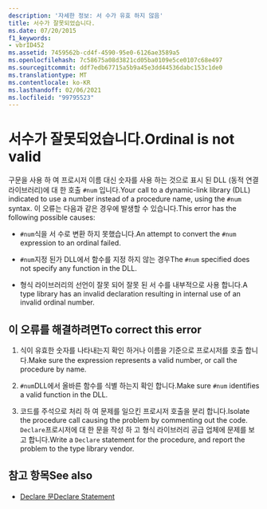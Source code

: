 ```yaml
---
description: '자세한 정보: 서 수가 유효 하지 않음'
title: 서수가 잘못되었습니다.
ms.date: 07/20/2015
f1_keywords:
- vbrID452
ms.assetid: 7459562b-cd4f-4590-95e0-6126ae3589a5
ms.openlocfilehash: 7c58675a08d3821cd05ba0109e5ce0107c68e497
ms.sourcegitcommit: ddf7edb67715a5b9a45e3dd44536dabc153c1de0
ms.translationtype: MT
ms.contentlocale: ko-KR
ms.lasthandoff: 02/06/2021
ms.locfileid: "99795523"
---
```

# <a name="ordinal-is-not-valid"></a><span data-ttu-id="8d127-103">서수가 잘못되었습니다.</span><span class="sxs-lookup"><span data-stu-id="8d127-103">Ordinal is not valid</span></span>

<span data-ttu-id="8d127-104">구문을 사용 하 여 프로시저 이름 대신 숫자를 사용 하는 것으로 표시 된 DLL (동적 연결 라이브러리)에 대 한 호출 `#num` 입니다.</span><span class="sxs-lookup"><span data-stu-id="8d127-104">Your call to a dynamic-link library (DLL) indicated to use a number instead of a procedure name, using the `#num` syntax.</span></span> <span data-ttu-id="8d127-105">이 오류는 다음과 같은 경우에 발생할 수 있습니다.</span><span class="sxs-lookup"><span data-stu-id="8d127-105">This error has the following possible causes:</span></span>  
  
- <span data-ttu-id="8d127-106">`#num`식을 서 수로 변환 하지 못했습니다.</span><span class="sxs-lookup"><span data-stu-id="8d127-106">An attempt to convert the `#num` expression to an ordinal failed.</span></span>  
  
- <span data-ttu-id="8d127-107">`#num`지정 된가 DLL에서 함수를 지정 하지 않는 경우</span><span class="sxs-lookup"><span data-stu-id="8d127-107">The `#num` specified does not specify any function in the DLL.</span></span>  
  
- <span data-ttu-id="8d127-108">형식 라이브러리의 선언이 잘못 되어 잘못 된 서 수를 내부적으로 사용 합니다.</span><span class="sxs-lookup"><span data-stu-id="8d127-108">A type library has an invalid declaration resulting in internal use of an invalid ordinal number.</span></span>  
  
## <a name="to-correct-this-error"></a><span data-ttu-id="8d127-109">이 오류를 해결하려면</span><span class="sxs-lookup"><span data-stu-id="8d127-109">To correct this error</span></span>  
  
1. <span data-ttu-id="8d127-110">식이 유효한 숫자를 나타내는지 확인 하거나 이름을 기준으로 프로시저를 호출 합니다.</span><span class="sxs-lookup"><span data-stu-id="8d127-110">Make sure the expression represents a valid number, or call the procedure by name.</span></span>  
  
2. <span data-ttu-id="8d127-111">`#num`DLL에서 올바른 함수를 식별 하는지 확인 합니다.</span><span class="sxs-lookup"><span data-stu-id="8d127-111">Make sure `#num` identifies a valid function in the DLL.</span></span>  
  
3. <span data-ttu-id="8d127-112">코드를 주석으로 처리 하 여 문제를 일으킨 프로시저 호출을 분리 합니다.</span><span class="sxs-lookup"><span data-stu-id="8d127-112">Isolate the procedure call causing the problem by commenting out the code.</span></span> <span data-ttu-id="8d127-113">`Declare`프로시저에 대 한 문을 작성 하 고 형식 라이브러리 공급 업체에 문제를 보고 합니다.</span><span class="sxs-lookup"><span data-stu-id="8d127-113">Write a `Declare` statement for the procedure, and report the problem to the type library vendor.</span></span>  
  
## <a name="see-also"></a><span data-ttu-id="8d127-114">참고 항목</span><span class="sxs-lookup"><span data-stu-id="8d127-114">See also</span></span>

- [<span data-ttu-id="8d127-115">Declare 문</span><span class="sxs-lookup"><span data-stu-id="8d127-115">Declare Statement</span></span>](../statements/declare-statement.md)
